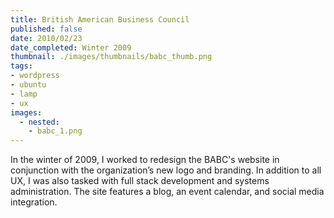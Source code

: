 ```yaml
---
title: British American Business Council
published: false
date: 2010/02/23
date_completed: Winter 2009
thumbnail: ./images/thumbnails/babc_thumb.png
tags:
- wordpress
- ubuntu
- lamp
- ux
images:
  - nested:
    - babc_1.png
---
```


In the winter of 2009, I worked to redesign the BABC's website in conjunction with the organization’s new logo and branding. In addition to all UX, I was also tasked with full stack development and systems administration. The site features a blog, an event calendar, and social media integration.

